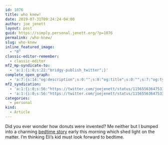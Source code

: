 ```yaml
---
id: 1076
title: who knew!
date: 2019-07-31T09:24:24-04:00
author: joe jenett
layout: post
guid: https://simply.personal.jenett.org/?p=1076
permalink: /who-knew/
slug: who-knew
inline_featured_image:
  - "0"
classic-editor-remember:
  - classic-editor
mf2_mp-syndicate-to:
  - 'a:1:{i:0;s:22:"bridgy-publish_twitter";}'
complete_open_graph:
  - 'a:7:{s:14:"og:description";s:0:"";s:8:"og:title";s:0:"";s:7:"og:type";s:0:"";s:12:"twitter:card";s:7:"summary";s:15:"twitter:creator";s:0:"";s:19:"twitter:description";s:0:"";s:8:"og:image";s:0:"";}'
mf2_syndication:
  - 'a:1:{i:0;s:56:"https://twitter.com/joejenett/status/1156556364753362945";}'
  - 'a:1:{i:0;s:56:"https://twitter.com/joejenett/status/1156556364753362945";}'
categories:
  - personal
kind:
  - Article
---
```

Did you ever wonder how donuts were invented? Me neither but I bumped into a charming [bedtime story](https://eli.li/2019/07/29/a-bedtime-story "bedtime story") early this morning which shed light on the matter. I’m thinking Eli’s kid must look forward to bedtime.